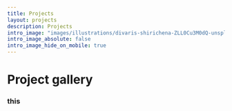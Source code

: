 ```yaml
---
title: Projects
layout: projects
description: Projects
intro_image: "images/illustrations/divaris-shirichena-ZLL0Cu3M0dQ-unsplash.jpg"
intro_image_absolute: false
intro_image_hide_on_mobile: true
---
```


# Project gallery

### this

